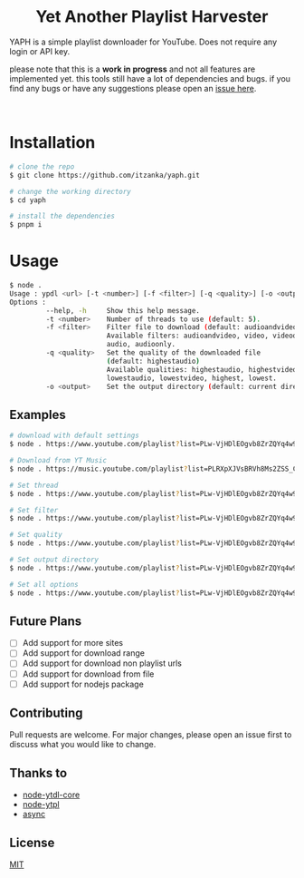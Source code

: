 <h1 align="center"><b>Yet Another Playlist Harvester</b></h1>

YAPH is a simple playlist downloader for YouTube. Does not require any login or API key.


please note that this is a **work in progress** and not all features are implemented yet. this tools still have a lot of dependencies and bugs. if you find any bugs or have any suggestions please open an [issue here](https://github.com/itzankan/yaph/issues).

<br>

# Installation

```bash
# clone the repo
$ git clone https://github.com/itzanka/yaph.git

# change the working directory
$ cd yaph

# install the dependencies
$ pnpm i 
```
# Usage
```bash
$ node .
Usage : ypdl <url> [-t <number>] [-f <filter>] [-q <quality>] [-o <output>]
Options :
         --help, -h     Show this help message.
         -t <number>    Number of threads to use (default: 5).
         -f <filter>    Filter file to download (default: audioandvideo)
                        Available filters: audioandvideo, video, videoonly,
                        audio, audioonly.
         -q <quality>   Set the quality of the downloaded file
                        (default: highestaudio)
                        Available qualities: highestaudio, highestvideo,
                        lowestaudio, lowestvideo, highest, lowest.
         -o <output>    Set the output directory (default: current directory).
```
## Examples
```bash
# download with default settings
$ node . https://www.youtube.com/playlist?list=PLw-VjHDlEOgvb8ZrZQYq4w9R3oiApNV53

# Download from YT Music
$ node . https://music.youtube.com/playlist?list=PLRXpXJVsBRVh8Ms2ZSS_CMf2_TRLMqH-D&feature=share

# Set thread 
$ node . https://www.youtube.com/playlist?list=PLw-VjHDlEOgvb8ZrZQYq4w9R3oiApNV53 -t 10

# Set filter
$ node . https://www.youtube.com/playlist?list=PLw-VjHDlEOgvb8ZrZQYq4w9R3oiApNV53 -f audioonly

# Set quality
$ node . https://www.youtube.com/playlist?list=PLw-VjHDlEOgvb8ZrZQYq4w9R3oiApNV53 -q highest

# Set output directory
$ node . https://www.youtube.com/playlist?list=PLw-VjHDlEOgvb8ZrZQYq4w9R3oiApNV53 -o D:/Music

# Set all options
$ node . https://www.youtube.com/playlist?list=PLw-VjHDlEOgvb8ZrZQYq4w9R3oiApNV53 -t 10 -f audioonly -q highest -o D:/Music
```

## Future Plans
- [ ] Add support for more sites
- [ ] Add support for download range
- [ ] Add support for download non playlist urls
- [ ] Add support for download from file
- [ ] Add support for nodejs package

## Contributing
Pull requests are welcome. For major changes, please open an issue first to discuss what you would like to change.

## Thanks to
- [node-ytdl-core](https://github.com/fent/node-ytdl-core)
- [node-ytpl](https://github.com/TimeForANinja/node-ytpl)
- [async](https://github.com/caolan/async)

## License
[MIT](https://choosealicense.com/licenses/mit/)